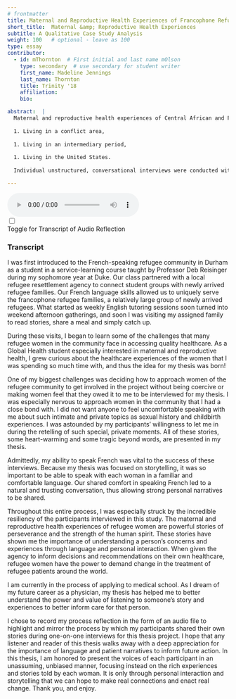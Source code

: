 ```yaml
---
# frontmatter
title: Maternal and Reproductive Health Experiences of Francophone Refugee Women Living in Durham, NC
short_title:  Maternal &amp; Reproductive Health Experiences
subtitle: A Qualitative Case Study Analysis
weight: 100   # optional - leave as 100
type: essay
contributor:
  - id: mThornton  # First initial and last name mOlson
    type: secondary  # use secondary for student writer
    first_name: Madeline Jennings 
    last_name: Thornton
    title: Trinity '18
    affiliation: 
    bio: 

abstract:  |
  Maternal and reproductive health experiences of Central African and French-speaking refugee populations in the United States have not been well studied, despite the fact that the United States has resettled 50,000 Congolese refugee during a recent 5-year period. This quantitative case study analysis was conducted to fill a gap in the literature on the health of French-speaking refugee women by qualitatively examining their experiences with maternal and reproductive healthcare across their life course. In addition to presenting the experiences of each participant, this study aims to give voice to an often ignored population of refugee women and to provide agency to each participant to share her story. Although each refugee follows a unique path, the participants in this study all followed a general life course pattern. The experiences of each participant in this study were analyzed and categorized according to the following life course pattern: 
  
  1. Living in a conflict area,
  
  1. Living in an intermediary period,
  
  1. Living in the United States. 
  
  Individual unstructured, conversational interviews were conducted with five French-speaking refugee women recruited through a snowball sample. Interviews were conducted in French in the participant’s home using an interview guide that included questions on general healthcare experiences, maternal and obstetric care and family planning history throughout each stage of the life course. Interviews were audio-recorded and transcribed. Analytic memos were created to identify emerging themes. The general healthcare experiences, as well as maternal and reproductive healthcare experiences, of each participant were discussed in the context of each stage of the life course. This thesis expands upon emerging themes from conversations with participants related to religion, abortion and family planning. Furthermore, this thesis discusses and analyzes the implications and importance of this research at a personal, statewide, national and international level. 

---
```


<audio controls>
  <source src="../media/Thornton_Process_Reflection.mp3" type="audio/mpeg">
Your browser does not support the audio element.
</audio>   


<div id="toggle">
<input type="checkbox" id="transcript" name="accordion-select">
<div class="panel">
<label class="panel-heading" for="transcript">Toggle for Transcript of Audio Reflection</label>
<div class="panel-block transcript">
<div class="content">
<h3>Transcript</h3>
<p>I was first introduced to the French-speaking refugee community in Durham as a student in a service-learning course taught by Professor Deb Reisinger during my sophomore year at Duke. Our class partnered with a local refugee resettlement agency to connect student groups with newly arrived refugee families. Our French language skills allowed us to uniquely serve the francophone refugee families, a relatively large group of newly arrived refugees. What started as weekly English tutoring sessions soon turned into weekend afternoon gatherings, and soon I was visiting my assigned family to read stories, share a meal and simply catch up.</p>

During these visits, I began to learn some of the challenges that many refugee women in the community face in accessing quality healthcare. As a Global Health student especially interested in maternal and reproductive health, I grew curious about the healthcare experiences of the women that I was spending so much time with, and thus the idea for my thesis was born!

One of my biggest challenges was deciding how to approach women of the refugee community to get involved in the project without being coercive or making women feel that they owed it to me to be interviewed for my thesis. I was especially nervous to approach women in the community that I had a close bond with. I did not want anyone to feel uncomfortable speaking with me about such intimate and private topics as sexual history and childbirth experiences. I was astounded by my participants’ willingness to let me in during the retelling of such special, private moments. All of these stories, some heart-warming and some tragic beyond words, are presented in my thesis. 

Admittedly, my ability to speak French was vital to the success of these interviews. Because my thesis was focused on storytelling, it was so important to be able to speak with each woman in a familiar and comfortable language. Our shared comfort in speaking French led to a natural and trusting conversation, thus allowing strong personal narratives to be shared.   

Throughout this entire process, I was especially struck by the incredible resiliency of the participants interviewed in this study. The maternal and reproductive health experiences of refugee women are powerful stories of perseverance and the strength of the human spirit. These stories have shown me the importance of understanding a person’s concerns and experiences through language and personal interaction. When given the agency to inform decisions and recommendations on their own healthcare, refugee women have the power to demand change in the treatment of refugee patients around the world. 

I am currently in the process of applying to medical school. As I dream of my future career as a physician, my thesis has helped me to better understand the power and value of listening to someone’s story and experiences to better inform care for that person.

I chose to record my process reflection in the form of an audio file to highlight and mirror the process by which my participants shared their own stories during one-on-one interviews for this thesis project. I hope that any listener and reader of this thesis walks away with a deep appreciation for the importance of language and patient narratives to inform future action. In this thesis, I am honored to present the voices of each participant in an unassuming, unbiased manner, focusing instead on the rich experiences and stories told by each woman. It is only through personal interaction and storytelling that we can hope to make real connections and enact real change. Thank you, and enjoy.</div>
  </div>
</div>
</div>



